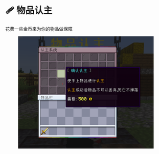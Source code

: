 # 🩹 物品认主

花费一些金币来为你的物品做保障

<figure><img src="../../.gitbook/assets/image (3).png" alt=""><figcaption></figcaption></figure>
